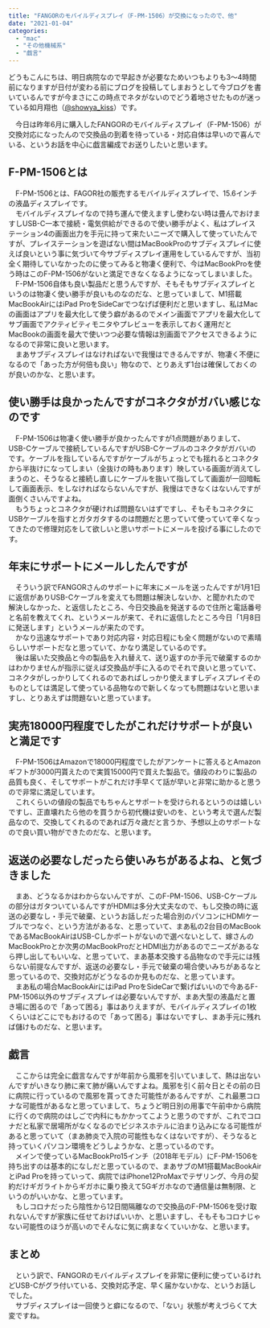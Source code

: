 ```yaml
---
title: "FANGORのモバイルディスプレイ（F-PM-1506）が交換になったので、他"
date: "2021-01-04"
categories: 
  - "mac"
  - "その他機械系"
  - "戯言"
---
```


どうもこんにちは、明日病院なので早起きが必要なためいつもよりも3〜4時間前になりますが日付が変わる前にブログを投稿してしまおうとして今ブログを書いているんですが今まさにこの時点でネタがないのでどう着地させたものが迷っている如月翔也（[@showya\_kiss](http://twitter.com/showya_kiss)）です。  
  
　今日は昨年6月に購入したFANGORのモバイルディスプレイ（F-PM-1506）が交換対応になったんので交換品の到着を待っている・対応自体は早いので喜んでいる、というお話を中心に戯言編成でお送りしたいと思います。  

## F-PM-1506とは

　F-PM-1506とは、FAGOR社の販売するモバイルディスプレイで、15.6インチの液晶ディスプレイです。  
　モバイルディスプレイなので持ち運んで使えますし使わない時は畳んでおけますしUSB-C一本で接続・電気供給ができるので使い勝手がよく、私はプレイステーション4の画面出力を手元に持って来たいニーズで購入して使っていたんですが、プレイステーションを遊ばない間はMacBookProのサブディスプレイに使えば良いという事に気づいて今サブディスプレイ運用をしているんですが、当初全く期待していなかったのに使ってみると物凄く便利で、今はMacBookProを使う時はこのF-PM-1506がないと満足できなくなるようになってしまいました。  
　F-PM-1506自体も良い製品だと思うんですが、そもそもサブディスプレイというのは物凄く使い勝手が良いものなのだな、と思っていまして、M1搭載MacBookAirにはiPad ProをSideCarでつなげば便利だと思いますし、私はMacの画面はアプリを最大化して使う癖があるのでメイン画面でアプリを最大化してサブ画面でアクティビティモニタやプレビューを表示しておく運用だとMacBookの画面を最大で使いつつ必要な情報は別画面でアクセスできるようになるので非常に良いと思います。  
　まあサブディスプレイはなければないで我慢はできるんですが、物凄く不便になるので「あった方が何倍も良い」物なので、とりあえず1台は確保しておくのが良いのかな、と思います。  

## 使い勝手は良かったんですがコネクタがガバい感じなのです

　F-PM-1506は物凄く使い勝手が良かったんですが1点問題がありまして、USB-Cケーブルで接続しているんですがUSB-Cケーブルのコネクタがガバいのです。ケーブルを指しているんですがケーブルがちょっとでも揺れるとコネクタから半抜けになってしまい（全抜けの時もあります）映している画面が消えてしまうのと、そうなると接続し直しにケーブルを抜いて指してして画面が一回暗転して画面表示、をしなければならないんですが、我慢はできなくはないんですが面倒くさいんですよね。  
　もうちょっとコネクタが硬ければ問題ないはずですし、そもそもコネクタにUSBケーブルを指すとガタガタするのは問題だと思っていて使っていて辛くなってきたので修理対応をして欲しいと思いサポートにメールを投げる事にしたのです。  

## 年末にサポートにメールしたんですが

　そういう訳でFANGORさんのサポートに年末にメールを送ったんですが1月1日に返信がありUSB-Cケーブルを変えても問題は解決しないか、と聞かれたので解決しなかった、と返信したところ、今日交換品を発送するので住所と電話番号と名前を教えてくれ、というメールが来て、それに返信したところ今日「1月8日に発送します」というメールが来たのです。  
　かなり迅速なサポートであり対応内容・対応日程にも全く問題がないので素晴らしいサポートだなと思っていて、かなり満足しているのです。  
　後は届いた交換品と今の製品を入れ替えて、送り返すのか手元で破棄するのかはわかりませんが指示に従えば交換品が手に入るのでそれで良いと思っていて、コネクタがしっかりしてくれるのであればしっかり使えますしディスプレイそのものとしては満足して使っている品物なので新しくなっても問題はないと思いますし、とりあえずは問題ないと思っています。  

## 実売18000円程度でしたがこれだけサポートが良いと満足です

　F-PM-1506はAmazonで18000円程度でしたがアンケートに答えるとAmazonギフトが3000円貰えたので実質15000円で買えた製品で。値段のわりに製品の品質も良く、そしてサポートがこれだけ手早くて話が早いと非常に助かると思うので非常に満足しています。  
　これくらいの値段の製品でもちゃんとサポートを受けられるというのは嬉しいですし、正直壊れたら他のを買うから初代機は安いのを、という考えで選んだ製品なので、交換してくれるのであれば万々歳だと言うか、予想以上のサポートなので良い買い物ができたのだな、と思います。  

## 返送の必要なしだったら使いみちがあるよね、と気づきました

　まあ、どうなるかはわからないんですが、このF-PM-1506、USB-Cケーブルの部分はガタついているんですがHDMIは多分大丈夫なので、もし交換の時に返送の必要なし・手元で破棄、というお話しだった場合別のパソコンにHDMIケーブルでつなぐ、という方法があるな、と思っていて、まあ私の2台目のMacBookであるMacBookAirはUSB-Cしかポートがないので選べないとして、嫁さんのMacBookProとか次男のMacBookProだとHDMI出力があるのでニーズがあるなら押し出してもいいな、と思っていて、まあ基本交換する品物なので手元には残らない前提なんですが、返送の必要なし・手元で破棄の場合使いみちがあるなと思っているので、交換対応がどうなるのか見ものだな、と思っています。  
　まあ私の場合MacBookAirにはiPad ProをSideCarで繋げばいいので今あるF-PM-1506以外のサブディスプレイは必要ないんですが、まあ大型の液晶だと置き場に困るので「あって困る」事はありえますが、モバイルディスプレイの1枚くらいはどこにでもおけるので「あって困る」事はないですし、まあ手元に残れば儲けものだな、と思います。  

## 戯言

　ここからは完全に戯言なんですが年前から風邪を引いていまして、熱は出ないんですがいきなり肺に来て肺が痛いんですよね。風邪を引く前々日とその前の日に病院に行っているので風邪を貰ってきた可能性があるんですが、これ最悪コロナな可能性があるなと思っていまして、ちょうど明日別の用事で午前中から病院に行くので病院のはしごで内科にもかかってこようと思うのですが、これでコロナだと私家で居場所がなくなるのでビジネスホテルに泊まり込みになる可能性があると思っていて（まあ肺炎で入院の可能性もなくはないですが）、そうなると持っていくパソコン環境をどうしようかな、と思っているのです。  
　メインで使っているMacBookPro15インチ（2018年モデル）にF-PM-1506を持ち出すのは基本的になしだと思っているので、まあサブのM1搭載MacBookAirとiPad Proを持っていって、病院ではiPhone12ProMaxでテザリング、今月の契約だけギガライトからギガホに乗り換えて5Gギガホなので通信量は無制限、というのがいいかな、と思っています。  
　もしコロナだったら陰性から12日間隔離なので交換品のF-PM-1506を受け取れないんですが家族に任せておけばいいか、と思いますし、そもそもコロナじゃない可能性のほうが高いのでそんなに気に病まなくていいかな、と思います。  

## まとめ

　という訳で、FANGORのモバイルディスプレイを非常に便利に使っているけれどUSB-Cがグラ付いている、交換対応予定、早く届かないかな、というお話しでした。  
　サブディスプレイは一回使うと癖になるので、「ない」状態が考えづらくて大変ですね。
